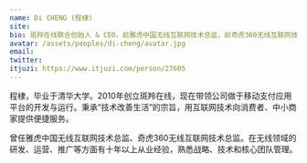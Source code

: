 ```yaml
---
name: Di CHENG (程棣)
site: 
bio: 斑羚在线联合创始人 & CEO，前雅虎中国无线互联网技术总监，前奇虎360无线互联网技术总监。
avatar: /assets/peoples/di-cheng/avatar.jpg
email: 
twitter: 
itjuzi: https://www.itjuzi.com/person/27605
---
```


程棣，毕业于清华大学。2010年创立斑羚在线，现在带领公司做于移动支付应用平台的开发与运行。秉承“技术改善生活”的宗旨，用互联网技术向消费者、中小商家提供便捷服务。

曾任雅虎中国无线互联网技术总监、奇虎360无线互联网技术总监。在无线领域的研发、运营、推广等方面有十年以上从业经验，熟悉战略、技术和核心团队管理。
